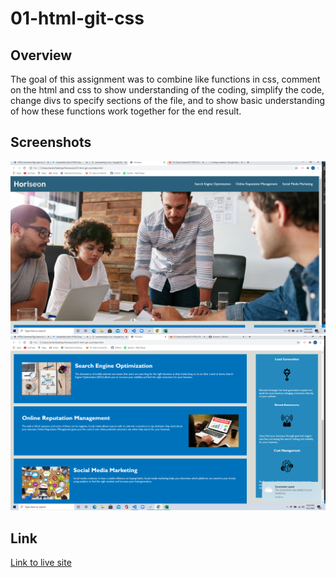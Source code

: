# 01-html-git-css 

## Overview
The goal of this assignment was to combine like functions in css, comment on the html and css to show understanding of the coding, simplify the code, change divs to specify sections of the file, and to show basic understanding of how these functions work together for the end result. 




## Screenshots
![Screenshot of deployed app header](./assets/images/Screenshot1.png)
![Screenshot of deployed app bottom half](./assets/images/Screenshot2.png)

## Link
[Link to live site](https://hlamkins.github.io/01-html-git-css/)